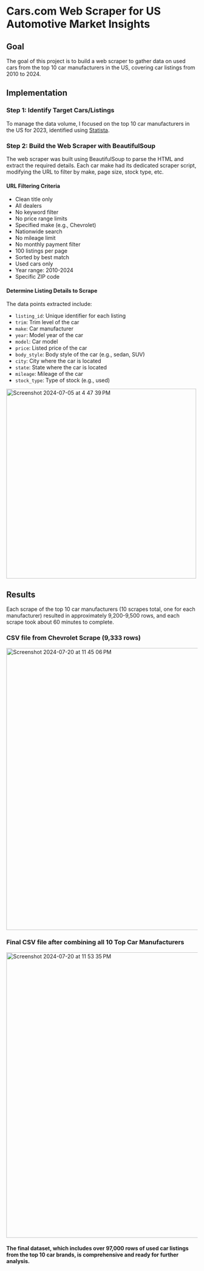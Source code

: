 # Cars.com Web Scraper for US Automotive Market Insights

## Goal
The goal of this project is to build a web scraper to gather data on used cars from the top 10 car manufacturers in the US, covering car listings from 2010 to 2024.

## Implementation

### Step 1: Identify Target Cars/Listings
To manage the data volume, I focused on the top 10 car manufacturers in the US for 2023, identified using [Statista](https://www.statista.com/statistics/264362/leading-car-brands-in-the-us-based-on-vehicle-sales/).

### Step 2: Build the Web Scraper with BeautifulSoup
The web scraper was built using BeautifulSoup to parse the HTML and extract the required details. Each car make had its dedicated scraper script, modifying the URL to filter by make, page size, stock type, etc.

#### URL Filtering Criteria
- Clean title only
- All dealers
- No keyword filter
- No price range limits
- Specified make (e.g., Chevrolet)
- Nationwide search
- No mileage limit
- No monthly payment filter
- 100 listings per page
- Sorted by best match
- Used cars only
- Year range: 2010-2024
- Specific ZIP code

#### Determine Listing Details to Scrape
The data points extracted include:
- `listing_id`: Unique identifier for each listing
- `trim`: Trim level of the car
- `make`: Car manufacturer
- `year`: Model year of the car
- `model`: Car model
- `price`: Listed price of the car
- `body_style`: Body style of the car (e.g., sedan, SUV)
- `city`: City where the car is located
- `state`: State where the car is located
- `mileage`: Mileage of the car
- `stock_type`: Type of stock (e.g., used)
<img width="500" alt="Screenshot 2024-07-05 at 4 47 39 PM" src="https://github.com/user-attachments/assets/6edf19c3-a803-4d33-975a-fbe68562122e">

## Results
Each scrape of the top 10 car manufacturers (10 scrapes total, one for each manufacturer) resulted in approximately 9,200-9,500 rows, and each scrape took about 60 minutes to complete.

### CSV file from Chevrolet Scrape (9,333 rows)
<img width="743" alt="Screenshot 2024-07-20 at 11 45 06 PM" src="https://github.com/user-attachments/assets/aecc890b-01a9-4d7f-86b3-d5e5d8a1299d">

### Final CSV file after combining all 10 Top Car Manufacturers
<img width="752" alt="Screenshot 2024-07-20 at 11 53 35 PM" src="https://github.com/user-attachments/assets/903bca73-b586-4575-b82c-649d0b930643">

#### The final dataset, which includes over 97,000 rows of used car listings from the top 10 car brands, is comprehensive and ready for further analysis.
